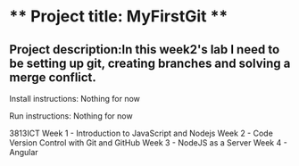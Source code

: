 # ** Project title: MyFirstGit **

## Project description:In this week2's lab I need to be setting up git, creating branches and solving a merge conflict.

Install instructions: Nothing for now

Run instructions: Nothing for now

3813ICT
Week 1 - Introduction to JavaScript and Nodejs
Week 2 - Code Version Control with Git and GitHub
Week 3 - NodeJS as a Server
Week 4 - Angular
